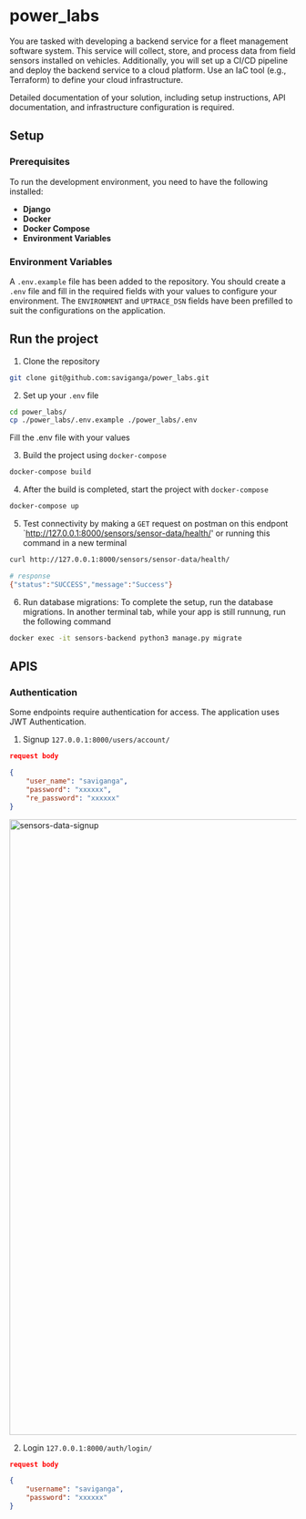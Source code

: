 # power_labs

You are tasked with developing a backend service for a fleet management software system. This service will collect, store, and process data from field sensors installed on vehicles. Additionally, you will set up a CI/CD pipeline and deploy the backend service to a cloud platform. Use an IaC tool (e.g., Terraform) to define your cloud infrastructure.

Detailed documentation of your solution, including setup instructions, API documentation, and infrastructure configuration is required.

## Setup

### Prerequisites

To run the development environment, you need to have the following installed:

- **Django**
- **Docker**
- **Docker Compose**
- **Environment Variables**

### Environment Variables

A `.env.example` file has been added to the repository. You should create a `.env` file and fill in the required fields with your values to configure your environment. The `ENVIRONMENT` and `UPTRACE_DSN` fields have been prefilled to suit the configurations on the application.

## Run the project

1. Clone the repository
```bash
git clone git@github.com:saviganga/power_labs.git
```

2. Set up your `.env` file
```bash
cd power_labs/
cp ./power_labs/.env.example ./power_labs/.env
```
Fill the .env file with your values

3. Build the project using `docker-compose`
```bash
docker-compose build
```

4. After the build is completed, start the project with `docker-compose`
```bash
docker-compose up
```

5. Test connectivity by making a `GET` request on postman on this endpont `http://127.0.0.1:8000/sensors/sensor-data/health/' or running this command in a new terminal
```bash
curl http://127.0.0.1:8000/sensors/sensor-data/health/

# response
{"status":"SUCCESS","message":"Success"}
```

6. Run database migrations: To complete the setup, run the database migrations. In another terminal tab, while your app is still runnung, run the following command
```bash
docker exec -it sensors-backend python3 manage.py migrate
```


## APIS

### Authentication
Some endpoints require authentication for access. The application uses JWT Authentication.

1. Signup `127.0.0.1:8000/users/account/`
```json
request body

{
    "user_name": "saviganga",
    "password": "xxxxxx",
    "re_password": "xxxxxx"
}
```
<img width="1081" alt="sensors-data-signup" src="https://github.com/user-attachments/assets/023371b7-f15a-4825-9eb7-d19dca24d02e">

2. Login `127.0.0.1:8000/auth/login/`
```json
request body

{
    "username": "saviganga",
    "password": "xxxxxx"
}
```

